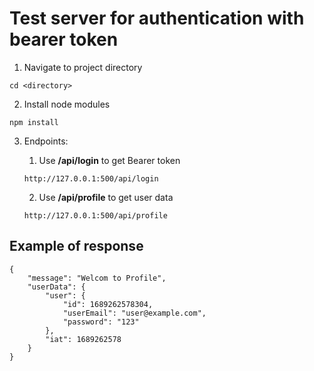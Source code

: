 # Test server for authentication with bearer token

1. Navigate to project directory

```
cd <directory>
```

2. Install node modules

```
npm install
```

3. Endpoints:

   1. Use **/api/login** to get Bearer token

   ```
   http://127.0.0.1:500/api/login
   ```

   2. Use **/api/profile** to get user data

   ```
   http://127.0.0.1:500/api/profile
   ```

## Example of response

```
{
    "message": "Welcom to Profile",
    "userData": {
        "user": {
            "id": 1689262578304,
            "userEmail": "user@example.com",
            "password": "123"
        },
        "iat": 1689262578
    }
}
```
